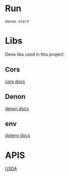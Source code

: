# Run

`denon start`

# Libs

Deno libs used in this project:

## Cors

[cors docs](https://github.com/tajpouria/cors)

## Denon

[denon docs](https://github.com/denosaurs/denon)

## env

[dotenv docs](https://deno.land/std@0.196.0/dotenv/mod.ts)

# APIS

[USDA](https://fdc.nal.usda.gov/api-guide.html)